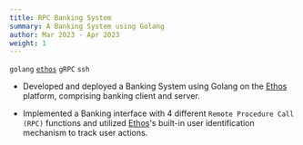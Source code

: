 ```yaml
---
title: RPC Banking System
summary: A Banking System using Golang
author: Mar 2023 - Apr 2023
weight: 1
---
```


`golang` [`ethos`](https://www.ethos-os.org/~solworth/) `gRPC` `ssh`

- Developed and deployed a Banking System using Golang on the [Ethos](https://www.ethos-os.org/~solworth/) platform, comprising banking client
  and server.

- Implemented a Banking interface with 4 different `Remote Procedure Call (RPC)` functions and utilized [Ethos](https://www.ethos-os.org/~solworth/)'s
  built-in user identification mechanism to track user actions.
